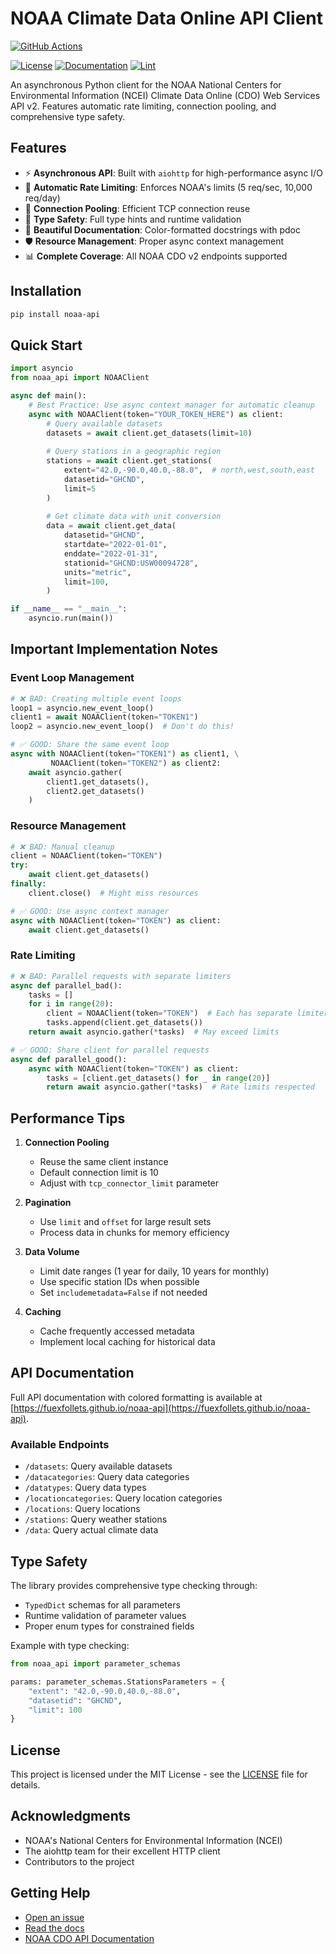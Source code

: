 # NOAA Climate Data Online API Client

[![GitHub Actions](https://github.com/FuexFollets/noaa-api/actions/workflows/lint.yml/badge.svg)](https://github.com/FuexFollets/noaa-api/actions)
<!-- [![Python Version](https://img.shields.io/pypi/pyversions/noaa-api.svg)](https://pypi.org/project/noaa-api/) -->
<!-- [![PyPI version](https://badge.fury.io/py/noaa-api.svg)](https://badge.fury.io/py/noaa-api) -->
[![License](https://img.shields.io/github/license/FuexFollets/noaa-api.svg)](https://github.com/FuexFollets/noaa-api/blob/main/LICENSE)
[![Documentation](https://img.shields.io/badge/docs-pdoc-blue)](https://fuexfollets.github.io/noaa-api)
[![Lint](https://img.shields.io/badge/docs-pdoc-blue)](https://fuexfollets.github.io/noaa-api)
<!-- [![Code style: black](https://img.shields.io/badge/code%20style-black-000000.svg)](https://github.com/psf/black) -->

An asynchronous Python client for the NOAA National Centers for Environmental Information (NCEI) Climate Data Online (CDO) Web Services API v2. Features automatic rate limiting, connection pooling, and comprehensive type safety.

## Features

- ⚡ **Asynchronous API**: Built with `aiohttp` for high-performance async I/O
- 🚦 **Automatic Rate Limiting**: Enforces NOAA's limits (5 req/sec, 10,000 req/day)
- 🔄 **Connection Pooling**: Efficient TCP connection reuse
- 📝 **Type Safety**: Full type hints and runtime validation
- 🎨 **Beautiful Documentation**: Color-formatted docstrings with pdoc
- 🛡️ **Resource Management**: Proper async context management
- 📊 **Complete Coverage**: All NOAA CDO v2 endpoints supported

## Installation

```bash
pip install noaa-api
```

## Quick Start

```python
import asyncio
from noaa_api import NOAAClient

async def main():
    # Best Practice: Use async context manager for automatic cleanup
    async with NOAAClient(token="YOUR_TOKEN_HERE") as client:
        # Query available datasets
        datasets = await client.get_datasets(limit=10)
        
        # Query stations in a geographic region
        stations = await client.get_stations(
            extent="42.0,-90.0,40.0,-88.0",  # north,west,south,east
            datasetid="GHCND",
            limit=5
        )
        
        # Get climate data with unit conversion
        data = await client.get_data(
            datasetid="GHCND",
            startdate="2022-01-01",
            enddate="2022-01-31",
            stationid="GHCND:USW00094728",
            units="metric",
            limit=100,
        )

if __name__ == "__main__":
    asyncio.run(main())
```

## Important Implementation Notes

### Event Loop Management
```python
# ❌ BAD: Creating multiple event loops
loop1 = asyncio.new_event_loop()
client1 = await NOAAClient(token="TOKEN1")
loop2 = asyncio.new_event_loop()  # Don't do this!

# ✅ GOOD: Share the same event loop
async with NOAAClient(token="TOKEN1") as client1, \
         NOAAClient(token="TOKEN2") as client2:
    await asyncio.gather(
        client1.get_datasets(),
        client2.get_datasets()
    )
```

### Resource Management
```python
# ❌ BAD: Manual cleanup
client = NOAAClient(token="TOKEN")
try:
    await client.get_datasets()
finally:
    client.close()  # Might miss resources

# ✅ GOOD: Use async context manager
async with NOAAClient(token="TOKEN") as client:
    await client.get_datasets()
```

### Rate Limiting
```python
# ❌ BAD: Parallel requests with separate limiters
async def parallel_bad():
    tasks = []
    for i in range(20):
        client = NOAAClient(token="TOKEN")  # Each has separate limiter
        tasks.append(client.get_datasets())
    return await asyncio.gather(*tasks)  # May exceed limits

# ✅ GOOD: Share client for parallel requests
async def parallel_good():
    async with NOAAClient(token="TOKEN") as client:
        tasks = [client.get_datasets() for _ in range(20)]
        return await asyncio.gather(*tasks)  # Rate limits respected
```

## Performance Tips

1. **Connection Pooling**
   - Reuse the same client instance
   - Default connection limit is 10
   - Adjust with `tcp_connector_limit` parameter

2. **Pagination**
   - Use `limit` and `offset` for large result sets
   - Process data in chunks for memory efficiency

3. **Data Volume**
   - Limit date ranges (1 year for daily, 10 years for monthly)
   - Use specific station IDs when possible
   - Set `includemetadata=False` if not needed

4. **Caching**
   - Cache frequently accessed metadata
   - Implement local caching for historical data

## API Documentation

Full API documentation with colored formatting is available at [https://fuexfollets.github.io/noaa-api](https://fuexfollets.github.io/noaa-api).

### Available Endpoints

- `/datasets`: Query available datasets
- `/datacategories`: Query data categories
- `/datatypes`: Query data types
- `/locationcategories`: Query location categories
- `/locations`: Query locations
- `/stations`: Query weather stations
- `/data`: Query actual climate data

## Type Safety

The library provides comprehensive type checking through:
- `TypedDict` schemas for all parameters
- Runtime validation of parameter values
- Proper enum types for constrained fields

Example with type checking:
```python
from noaa_api import parameter_schemas

params: parameter_schemas.StationsParameters = {
    "extent": "42.0,-90.0,40.0,-88.0",
    "datasetid": "GHCND",
    "limit": 100
}
```
## License

This project is licensed under the MIT License - see the [LICENSE](LICENSE) file for details.

## Acknowledgments

- NOAA's National Centers for Environmental Information (NCEI)
- The aiohttp team for their excellent HTTP client
- Contributors to the project

## Getting Help

- [Open an issue](https://github.com/FuexFollets/noaa-api/issues)
- [Read the docs](https://fuexfollets.github.io/noaa-api)
- [NOAA CDO API Documentation](https://www.ncdc.noaa.gov/cdo-web/webservices/v2)
